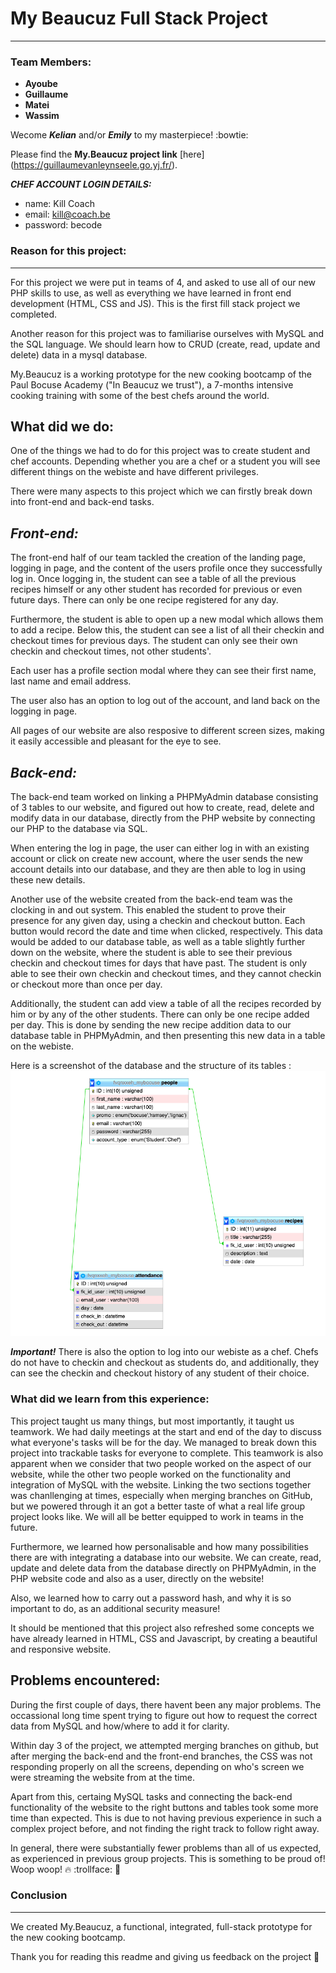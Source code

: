# My Beaucuz Full Stack Project
___________ 

### Team Members:

- **Ayoube** 
- **Guillaume** 
- **Matei**
- **Wassim** 

Wecome ***Kelian*** and/or ***Emily*** to my masterpiece! :bowtie:

Please find the **My.Beaucuz project link** [here] (https://guillaumevanleynseele.go.yj.fr/).


***CHEF ACCOUNT LOGIN DETAILS:*** 

- name: Kill Coach
- email: kill@coach.be
- password: becode



### Reason for this project:
________

For this project we were put in teams of 4, and asked to use all of our new PHP skills to use, as well as everything we have learned in front end development (HTML, CSS and JS). This is the first fill stack project we completed.

Another reason for this project was to familiarise ourselves with MySQL and the SQL language. We should learn how to CRUD (create, read, update and delete) data in a mysql database.

My.Beaucuz is a working prototype for the new cooking bootcamp of the Paul Bocuse Academy ("In Beaucuz we trust"), a 7-months intensive cooking training with some of the best chefs around the world.



## What did we do:

One of the things we had to do for this project was to create student and chef accounts. Depending whether you are a chef or a student you will see different things on the webiste and have different privileges.

There were many aspects to this project which we can firstly break down into front-end and back-end tasks.



*Front-end:*
-------

The front-end half of our team tackled the creation of the landing page, logging in page, and the content of the users profile once they successfully log in. Once logging in, the student can see a table of all the previous recipes himself or any other student has recorded for previous or even future days. There can only be one recipe registered for any day. 

Furthermore, the student is able to open up a new modal which allows them to add a recipe. Below this, the student can see a list of all their checkin and checkout times for previous days. The student can only see their own checkin and checkout times, not other students'. 

Each user has a profile section modal where they can see their first name, last name and email address. 

The user also has an option to log out of the account, and land back on the logging in page. 

All pages of our website are also resposive to different screen sizes, making it easily accessible and pleasant for the eye to see.


*Back-end:*
------

The back-end team worked on linking a PHPMyAdmin database consisting of 3 tables to our website, and figured out how to create, read, delete and modify data in our database, directly from the PHP website by connecting our PHP to the database via SQL. 

When entering the log in page, the user can either log in with an existing account or click on create new account, where the user sends the new account details into our database, and they are then able to log in using these new details. 

Another use of the website created from the back-end team was the clocking in and out system. This enabled the student to prove their presence for any given day, using a checkin and checkout button. Each button would record the date and time when clicked, respectively. This data would be added to our database table, as well as a table slightly further down on the website, where the student is able to see their previous checkin and checkout times for days that have past. The student is only able to see their own checkin and checkout times, and they cannot checkin or checkout more than once per day. 

Additionally, the student can add view a table of all the recipes recorded by him or by any of the other students. There can only be one recipe added per day. This is done by sending the new recipe addition data to our database table in PHPMyAdmin, and then presenting this new data in a table on the webiste. 

Here is a screenshot of the database and the structure of its tables : 	![Database screenshot](includes/media/bdd.png)

***Important!*** There is also the option to log into our webiste as a chef. Chefs do not have to checkin and checkout as students do, and additionally, they can see the checkin and checkout history of any student of their choice.

### What did we learn from this experience:

This project taught us many things, but most importantly, it taught us teamwork. We had daily meetings at the start and end of the day to discuss what everyone's tasks will be for the day. We managed to break down this project into trackable tasks for everyone to complete. This teamwork is also apparent when we consider that two people worked on the aspect of our website, while the other two people worked on the functionality and integration of MySQL with the website. Linking the two sections together was chanllenging at times, especially when merging branches on GitHub, but we powered through it an got a better taste of what a real life group project looks like. We will all be better equipped to work in teams in the future. 

Furthermore, we learned how personalisable and how many possibilities there are with integrating a database into our website. We can create, read, update and delete data from the database directly on PHPMyAdmin, in the PHP website code and also as a user, directly on the website! 

Also, we learned how to carry out a password hash, and why it is so important to do, as an additional security measure!

It should be mentioned that this project also refreshed some concepts we have already learned in HTML, CSS and Javascript, by creating a beautiful and responsive website. 

## Problems encountered:

During the first couple of days, there havent been any major problems. The occassional long time spent trying to figure out how to request the correct data from MySQL and how/where to add it for clarity.

Within day 3 of the project, we attempted merging branches on github, but after merging the back-end and the front-end branches, the CSS was not responding properly on all the screens, depending on who's screen we were streaming the website from at the time.

Apart from this, certaing MySQL tasks and connecting the back-end functionality of the website to the right buttons and tables took some more time than expected. This is due to not having previous experience in such a complex project before, and not finding the right track to follow right away.

In general, there were substantially fewer problems than all of us expected, as experienced in previous group projects. This is something to be proud of! Woop woop! :fire: :trollface: :tada:


### Conclusion
_____

We created My.Beaucuz, a functional, integrated, full-stack prototype for the new cooking bootcamp.

Thank you for reading this readme and giving us feedback on the project :punch: 


[^1]:Fair use disclaimer, this website is for educational purpose only.

